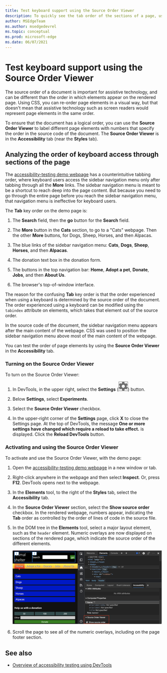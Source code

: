 ```yaml
---
title: Test keyboard support using the Source Order Viewer
description: To quickly see the tab order of the sections of a page, use the Source Order Viewer in the Accessibility tool, to the right of the Styles tab.
author: MSEdgeTeam
ms.author: msedgedevrel
ms.topic: conceptual
ms.prod: microsoft-edge
ms.date: 06/07/2021
---
```

# Test keyboard support using the Source Order Viewer

The source order of a document is important for assistive technology, and can be different than the order in which elements appear on the rendered page.  Using CSS, you can re-order page elements in a visual way, but that doesn't mean that assistive technology such as screen readers would represent page elements in the same order.

To ensure that the document has a logical order, you can use the **Source Order Viewer** to label different page elements with numbers that specify the order in the source code of the document.  The **Source Order Viewer** is in the **Accessibility** tab (near the **Styles** tab).


<!-- ====================================================================== -->
## Analyzing the order of keyboard access through sections of the page

The [accessibility-testing demo webpage](https://microsoftedge.github.io/Demos/devtools-a11y-testing/) has a counterintuitive tabbing order, where keyboard users access the sidebar navigation menu only after tabbing through all the **More** links.  The sidebar navigation menu is meant to be a shortcut to reach deep into the page content.  But because you need to go through the entire page before you reach the sidebar navigation menu, that navigation menu is ineffective for keyboard users.

The **Tab** key order on the demo page is:

1. The **Search** field, then the **go** button for the **Search** field.

1. The **More** button in the **Cats** section, to go to a "Cats" webpage.  Then the other **More** buttons, for Dogs, Sheep, Horses, and then Alpacas.

1. The blue links of the sidebar navigation menu: **Cats**, **Dogs**, **Sheep**, **Horses**, and then **Alpacas**.

1. The donation text box in the donation form.

1. The buttons in the top navigation bar: **Home**, **Adopt a pet**, **Donate**, **Jobs**, and then **About Us**.

1. The browser's top-of-window interface.

The reason for the confusing **Tab** key order is that the order experienced when using a keyboard is determined by the source order of the document.  The order experienced using a keyboard can be modified using the `tabindex` attribute on elements, which takes that element out of the source order.

In the source code of the document, the sidebar navigation menu appears after the main content of the webpage.  CSS was used to position the sidebar navigation menu above most of the main content of the webpage.

You can test the order of page elements by using the **Source Order Viewer** in the **Accessibility** tab.


### Turning on the Source Order Viewer

To turn on the Source Order Viewer:

1. In DevTools, in the upper right, select the **Settings** (![Settings button](../media/settings-button-icon.msft.png)) button.

1. Below **Settings**, select **Experiments**.

1. Select the **Source Order Viewer** checkbox.

1. In the upper-right corner of the **Settings** page, click **X** to close the Settings page.  At the top of DevTools, the message **One or more settings have changed which require a reload to take effect.** is displayed.  Click the **Reload DevTools** button.


### Activating and using the Source Order Viewer

To activate and use the Source Order Viewer, with the demo page:

1. Open the [accessibility-testing demo webpage](https://microsoftedge.github.io/Demos/devtools-a11y-testing/) in a new window or tab.

1. Right-click anywhere in the webpage and then select **Inspect**.  Or, press **F12**.  DevTools opens next to the webpage.

1. In the **Elements** tool, to the right of the **Styles** tab, select the **Accessibility** tab.

1. In the **Source Order Viewer** section, select the **Show source order** checkbox.  In the rendered webpage, numbers appear, indicating the **Tab** order as controlled by the order of lines of code in the source file.

1. In the DOM tree in the **Elements** tool, select a major layout element, such as the `header` element.  Numeric overlays are now displayed on sections of the rendered page, which indicate the source order of the different elements.

   ![Activating the Source Order Viewer shows the order of the elements in the source as overlays on the page](../media/a11y-testing-source-order-viewer.png)

1. Scroll the page to see all of the numeric overlays, including on the page footer section.


<!-- ====================================================================== -->
## See also

*  [Overview of accessibility testing using DevTools](accessibility-testing-in-devtools.md)
